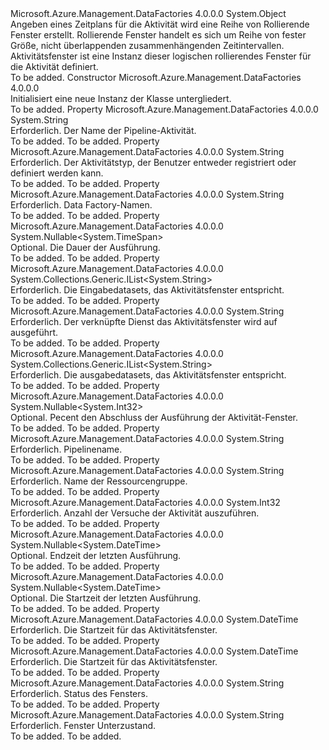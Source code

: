 <Type Name="ActivityWindow" FullName="Microsoft.Azure.Management.DataFactories.Models.ActivityWindow">
  <TypeSignature Language="C#" Value="public class ActivityWindow" />
  <TypeSignature Language="ILAsm" Value=".class public auto ansi beforefieldinit ActivityWindow extends System.Object" />
  <TypeSignature Language="DocId" Value="T:Microsoft.Azure.Management.DataFactories.Models.ActivityWindow" />
  <TypeSignature Language="VB.NET" Value="Public Class ActivityWindow" />
  <TypeSignature Language="F#" Value="type ActivityWindow = class" />
  <AssemblyInfo>
    <AssemblyName>Microsoft.Azure.Management.DataFactories</AssemblyName>
    <AssemblyVersion>4.0.0.0</AssemblyVersion>
  </AssemblyInfo>
  <Base>
    <BaseTypeName>System.Object</BaseTypeName>
  </Base>
  <Interfaces />
  <Docs>
    <summary>
            Angeben eines Zeitplans für die Aktivität wird eine Reihe von Rollierende Fenster erstellt. Rollierende Fenster handelt es sich um Reihe von fester Größe, nicht überlappenden zusammenhängenden Zeitintervallen. Aktivitätsfenster ist eine Instanz dieser logischen rollierendes Fenster für die Aktivität definiert.
            </summary>
    <remarks>To be added.</remarks>
  </Docs>
  <Members>
    <Member MemberName=".ctor">
      <MemberSignature Language="C#" Value="public ActivityWindow ();" />
      <MemberSignature Language="ILAsm" Value=".method public hidebysig specialname rtspecialname instance void .ctor() cil managed" />
      <MemberSignature Language="DocId" Value="M:Microsoft.Azure.Management.DataFactories.Models.ActivityWindow.#ctor" />
      <MemberSignature Language="VB.NET" Value="Public Sub New ()" />
      <MemberType>Constructor</MemberType>
      <AssemblyInfo>
        <AssemblyName>Microsoft.Azure.Management.DataFactories</AssemblyName>
        <AssemblyVersion>4.0.0.0</AssemblyVersion>
      </AssemblyInfo>
      <Parameters />
      <Docs>
        <summary>
            Initialisiert eine neue Instanz der Klasse untergliedert.
            </summary>
        <remarks>To be added.</remarks>
      </Docs>
    </Member>
    <Member MemberName="ActivityName">
      <MemberSignature Language="C#" Value="public string ActivityName { get; set; }" />
      <MemberSignature Language="ILAsm" Value=".property instance string ActivityName" />
      <MemberSignature Language="DocId" Value="P:Microsoft.Azure.Management.DataFactories.Models.ActivityWindow.ActivityName" />
      <MemberSignature Language="VB.NET" Value="Public Property ActivityName As String" />
      <MemberSignature Language="F#" Value="member this.ActivityName : string with get, set" Usage="Microsoft.Azure.Management.DataFactories.Models.ActivityWindow.ActivityName" />
      <MemberType>Property</MemberType>
      <AssemblyInfo>
        <AssemblyName>Microsoft.Azure.Management.DataFactories</AssemblyName>
        <AssemblyVersion>4.0.0.0</AssemblyVersion>
      </AssemblyInfo>
      <ReturnValue>
        <ReturnType>System.String</ReturnType>
      </ReturnValue>
      <Docs>
        <summary>
            Erforderlich. Der Name der Pipeline-Aktivität.
            </summary>
        <value>To be added.</value>
        <remarks>To be added.</remarks>
      </Docs>
    </Member>
    <Member MemberName="ActivityType">
      <MemberSignature Language="C#" Value="public string ActivityType { get; set; }" />
      <MemberSignature Language="ILAsm" Value=".property instance string ActivityType" />
      <MemberSignature Language="DocId" Value="P:Microsoft.Azure.Management.DataFactories.Models.ActivityWindow.ActivityType" />
      <MemberSignature Language="VB.NET" Value="Public Property ActivityType As String" />
      <MemberSignature Language="F#" Value="member this.ActivityType : string with get, set" Usage="Microsoft.Azure.Management.DataFactories.Models.ActivityWindow.ActivityType" />
      <MemberType>Property</MemberType>
      <AssemblyInfo>
        <AssemblyName>Microsoft.Azure.Management.DataFactories</AssemblyName>
        <AssemblyVersion>4.0.0.0</AssemblyVersion>
      </AssemblyInfo>
      <ReturnValue>
        <ReturnType>System.String</ReturnType>
      </ReturnValue>
      <Docs>
        <summary>
            Erforderlich. Der Aktivitätstyp, der Benutzer entweder registriert oder definiert werden kann.
            </summary>
        <value>To be added.</value>
        <remarks>To be added.</remarks>
      </Docs>
    </Member>
    <Member MemberName="DataFactoryName">
      <MemberSignature Language="C#" Value="public string DataFactoryName { get; set; }" />
      <MemberSignature Language="ILAsm" Value=".property instance string DataFactoryName" />
      <MemberSignature Language="DocId" Value="P:Microsoft.Azure.Management.DataFactories.Models.ActivityWindow.DataFactoryName" />
      <MemberSignature Language="VB.NET" Value="Public Property DataFactoryName As String" />
      <MemberSignature Language="F#" Value="member this.DataFactoryName : string with get, set" Usage="Microsoft.Azure.Management.DataFactories.Models.ActivityWindow.DataFactoryName" />
      <MemberType>Property</MemberType>
      <AssemblyInfo>
        <AssemblyName>Microsoft.Azure.Management.DataFactories</AssemblyName>
        <AssemblyVersion>4.0.0.0</AssemblyVersion>
      </AssemblyInfo>
      <ReturnValue>
        <ReturnType>System.String</ReturnType>
      </ReturnValue>
      <Docs>
        <summary>
            Erforderlich. Data Factory-Namen.
            </summary>
        <value>To be added.</value>
        <remarks>To be added.</remarks>
      </Docs>
    </Member>
    <Member MemberName="Duration">
      <MemberSignature Language="C#" Value="public Nullable&lt;TimeSpan&gt; Duration { get; set; }" />
      <MemberSignature Language="ILAsm" Value=".property instance valuetype System.Nullable`1&lt;valuetype System.TimeSpan&gt; Duration" />
      <MemberSignature Language="DocId" Value="P:Microsoft.Azure.Management.DataFactories.Models.ActivityWindow.Duration" />
      <MemberSignature Language="VB.NET" Value="Public Property Duration As Nullable(Of TimeSpan)" />
      <MemberSignature Language="F#" Value="member this.Duration : Nullable&lt;TimeSpan&gt; with get, set" Usage="Microsoft.Azure.Management.DataFactories.Models.ActivityWindow.Duration" />
      <MemberType>Property</MemberType>
      <AssemblyInfo>
        <AssemblyName>Microsoft.Azure.Management.DataFactories</AssemblyName>
        <AssemblyVersion>4.0.0.0</AssemblyVersion>
      </AssemblyInfo>
      <ReturnValue>
        <ReturnType>System.Nullable&lt;System.TimeSpan&gt;</ReturnType>
      </ReturnValue>
      <Docs>
        <summary>
            Optional. Die Dauer der Ausführung.
            </summary>
        <value>To be added.</value>
        <remarks>To be added.</remarks>
      </Docs>
    </Member>
    <Member MemberName="InputDatasets">
      <MemberSignature Language="C#" Value="public System.Collections.Generic.IList&lt;string&gt; InputDatasets { get; set; }" />
      <MemberSignature Language="ILAsm" Value=".property instance class System.Collections.Generic.IList`1&lt;string&gt; InputDatasets" />
      <MemberSignature Language="DocId" Value="P:Microsoft.Azure.Management.DataFactories.Models.ActivityWindow.InputDatasets" />
      <MemberSignature Language="VB.NET" Value="Public Property InputDatasets As IList(Of String)" />
      <MemberSignature Language="F#" Value="member this.InputDatasets : System.Collections.Generic.IList&lt;string&gt; with get, set" Usage="Microsoft.Azure.Management.DataFactories.Models.ActivityWindow.InputDatasets" />
      <MemberType>Property</MemberType>
      <AssemblyInfo>
        <AssemblyName>Microsoft.Azure.Management.DataFactories</AssemblyName>
        <AssemblyVersion>4.0.0.0</AssemblyVersion>
      </AssemblyInfo>
      <ReturnValue>
        <ReturnType>System.Collections.Generic.IList&lt;System.String&gt;</ReturnType>
      </ReturnValue>
      <Docs>
        <summary>
            Erforderlich. Die Eingabedatasets, das Aktivitätsfenster entspricht.
            </summary>
        <value>To be added.</value>
        <remarks>To be added.</remarks>
      </Docs>
    </Member>
    <Member MemberName="LinkedServiceName">
      <MemberSignature Language="C#" Value="public string LinkedServiceName { get; set; }" />
      <MemberSignature Language="ILAsm" Value=".property instance string LinkedServiceName" />
      <MemberSignature Language="DocId" Value="P:Microsoft.Azure.Management.DataFactories.Models.ActivityWindow.LinkedServiceName" />
      <MemberSignature Language="VB.NET" Value="Public Property LinkedServiceName As String" />
      <MemberSignature Language="F#" Value="member this.LinkedServiceName : string with get, set" Usage="Microsoft.Azure.Management.DataFactories.Models.ActivityWindow.LinkedServiceName" />
      <MemberType>Property</MemberType>
      <AssemblyInfo>
        <AssemblyName>Microsoft.Azure.Management.DataFactories</AssemblyName>
        <AssemblyVersion>4.0.0.0</AssemblyVersion>
      </AssemblyInfo>
      <ReturnValue>
        <ReturnType>System.String</ReturnType>
      </ReturnValue>
      <Docs>
        <summary>
            Erforderlich. Der verknüpfte Dienst das Aktivitätsfenster wird auf ausgeführt.
            </summary>
        <value>To be added.</value>
        <remarks>To be added.</remarks>
      </Docs>
    </Member>
    <Member MemberName="OutputDatasets">
      <MemberSignature Language="C#" Value="public System.Collections.Generic.IList&lt;string&gt; OutputDatasets { get; set; }" />
      <MemberSignature Language="ILAsm" Value=".property instance class System.Collections.Generic.IList`1&lt;string&gt; OutputDatasets" />
      <MemberSignature Language="DocId" Value="P:Microsoft.Azure.Management.DataFactories.Models.ActivityWindow.OutputDatasets" />
      <MemberSignature Language="VB.NET" Value="Public Property OutputDatasets As IList(Of String)" />
      <MemberSignature Language="F#" Value="member this.OutputDatasets : System.Collections.Generic.IList&lt;string&gt; with get, set" Usage="Microsoft.Azure.Management.DataFactories.Models.ActivityWindow.OutputDatasets" />
      <MemberType>Property</MemberType>
      <AssemblyInfo>
        <AssemblyName>Microsoft.Azure.Management.DataFactories</AssemblyName>
        <AssemblyVersion>4.0.0.0</AssemblyVersion>
      </AssemblyInfo>
      <ReturnValue>
        <ReturnType>System.Collections.Generic.IList&lt;System.String&gt;</ReturnType>
      </ReturnValue>
      <Docs>
        <summary>
            Erforderlich. Die ausgabedatasets, das Aktivitätsfenster entspricht.
            </summary>
        <value>To be added.</value>
        <remarks>To be added.</remarks>
      </Docs>
    </Member>
    <Member MemberName="PercentComplete">
      <MemberSignature Language="C#" Value="public Nullable&lt;int&gt; PercentComplete { get; set; }" />
      <MemberSignature Language="ILAsm" Value=".property instance valuetype System.Nullable`1&lt;int32&gt; PercentComplete" />
      <MemberSignature Language="DocId" Value="P:Microsoft.Azure.Management.DataFactories.Models.ActivityWindow.PercentComplete" />
      <MemberSignature Language="VB.NET" Value="Public Property PercentComplete As Nullable(Of Integer)" />
      <MemberSignature Language="F#" Value="member this.PercentComplete : Nullable&lt;int&gt; with get, set" Usage="Microsoft.Azure.Management.DataFactories.Models.ActivityWindow.PercentComplete" />
      <MemberType>Property</MemberType>
      <AssemblyInfo>
        <AssemblyName>Microsoft.Azure.Management.DataFactories</AssemblyName>
        <AssemblyVersion>4.0.0.0</AssemblyVersion>
      </AssemblyInfo>
      <ReturnValue>
        <ReturnType>System.Nullable&lt;System.Int32&gt;</ReturnType>
      </ReturnValue>
      <Docs>
        <summary>
            Optional. Pecent den Abschluss der Ausführung der Aktivität-Fenster.
            </summary>
        <value>To be added.</value>
        <remarks>To be added.</remarks>
      </Docs>
    </Member>
    <Member MemberName="PipelineName">
      <MemberSignature Language="C#" Value="public string PipelineName { get; set; }" />
      <MemberSignature Language="ILAsm" Value=".property instance string PipelineName" />
      <MemberSignature Language="DocId" Value="P:Microsoft.Azure.Management.DataFactories.Models.ActivityWindow.PipelineName" />
      <MemberSignature Language="VB.NET" Value="Public Property PipelineName As String" />
      <MemberSignature Language="F#" Value="member this.PipelineName : string with get, set" Usage="Microsoft.Azure.Management.DataFactories.Models.ActivityWindow.PipelineName" />
      <MemberType>Property</MemberType>
      <AssemblyInfo>
        <AssemblyName>Microsoft.Azure.Management.DataFactories</AssemblyName>
        <AssemblyVersion>4.0.0.0</AssemblyVersion>
      </AssemblyInfo>
      <ReturnValue>
        <ReturnType>System.String</ReturnType>
      </ReturnValue>
      <Docs>
        <summary>
            Erforderlich. Pipelinename.
            </summary>
        <value>To be added.</value>
        <remarks>To be added.</remarks>
      </Docs>
    </Member>
    <Member MemberName="ResourceGroupName">
      <MemberSignature Language="C#" Value="public string ResourceGroupName { get; set; }" />
      <MemberSignature Language="ILAsm" Value=".property instance string ResourceGroupName" />
      <MemberSignature Language="DocId" Value="P:Microsoft.Azure.Management.DataFactories.Models.ActivityWindow.ResourceGroupName" />
      <MemberSignature Language="VB.NET" Value="Public Property ResourceGroupName As String" />
      <MemberSignature Language="F#" Value="member this.ResourceGroupName : string with get, set" Usage="Microsoft.Azure.Management.DataFactories.Models.ActivityWindow.ResourceGroupName" />
      <MemberType>Property</MemberType>
      <AssemblyInfo>
        <AssemblyName>Microsoft.Azure.Management.DataFactories</AssemblyName>
        <AssemblyVersion>4.0.0.0</AssemblyVersion>
      </AssemblyInfo>
      <ReturnValue>
        <ReturnType>System.String</ReturnType>
      </ReturnValue>
      <Docs>
        <summary>
            Erforderlich. Name der Ressourcengruppe.
            </summary>
        <value>To be added.</value>
        <remarks>To be added.</remarks>
      </Docs>
    </Member>
    <Member MemberName="RunAttempts">
      <MemberSignature Language="C#" Value="public int RunAttempts { get; set; }" />
      <MemberSignature Language="ILAsm" Value=".property instance int32 RunAttempts" />
      <MemberSignature Language="DocId" Value="P:Microsoft.Azure.Management.DataFactories.Models.ActivityWindow.RunAttempts" />
      <MemberSignature Language="VB.NET" Value="Public Property RunAttempts As Integer" />
      <MemberSignature Language="F#" Value="member this.RunAttempts : int with get, set" Usage="Microsoft.Azure.Management.DataFactories.Models.ActivityWindow.RunAttempts" />
      <MemberType>Property</MemberType>
      <AssemblyInfo>
        <AssemblyName>Microsoft.Azure.Management.DataFactories</AssemblyName>
        <AssemblyVersion>4.0.0.0</AssemblyVersion>
      </AssemblyInfo>
      <ReturnValue>
        <ReturnType>System.Int32</ReturnType>
      </ReturnValue>
      <Docs>
        <summary>
            Erforderlich. Anzahl der Versuche der Aktivität auszuführen.
            </summary>
        <value>To be added.</value>
        <remarks>To be added.</remarks>
      </Docs>
    </Member>
    <Member MemberName="RunEnd">
      <MemberSignature Language="C#" Value="public Nullable&lt;DateTime&gt; RunEnd { get; set; }" />
      <MemberSignature Language="ILAsm" Value=".property instance valuetype System.Nullable`1&lt;valuetype System.DateTime&gt; RunEnd" />
      <MemberSignature Language="DocId" Value="P:Microsoft.Azure.Management.DataFactories.Models.ActivityWindow.RunEnd" />
      <MemberSignature Language="VB.NET" Value="Public Property RunEnd As Nullable(Of DateTime)" />
      <MemberSignature Language="F#" Value="member this.RunEnd : Nullable&lt;DateTime&gt; with get, set" Usage="Microsoft.Azure.Management.DataFactories.Models.ActivityWindow.RunEnd" />
      <MemberType>Property</MemberType>
      <AssemblyInfo>
        <AssemblyName>Microsoft.Azure.Management.DataFactories</AssemblyName>
        <AssemblyVersion>4.0.0.0</AssemblyVersion>
      </AssemblyInfo>
      <ReturnValue>
        <ReturnType>System.Nullable&lt;System.DateTime&gt;</ReturnType>
      </ReturnValue>
      <Docs>
        <summary>
            Optional. Endzeit der letzten Ausführung.
            </summary>
        <value>To be added.</value>
        <remarks>To be added.</remarks>
      </Docs>
    </Member>
    <Member MemberName="RunStart">
      <MemberSignature Language="C#" Value="public Nullable&lt;DateTime&gt; RunStart { get; set; }" />
      <MemberSignature Language="ILAsm" Value=".property instance valuetype System.Nullable`1&lt;valuetype System.DateTime&gt; RunStart" />
      <MemberSignature Language="DocId" Value="P:Microsoft.Azure.Management.DataFactories.Models.ActivityWindow.RunStart" />
      <MemberSignature Language="VB.NET" Value="Public Property RunStart As Nullable(Of DateTime)" />
      <MemberSignature Language="F#" Value="member this.RunStart : Nullable&lt;DateTime&gt; with get, set" Usage="Microsoft.Azure.Management.DataFactories.Models.ActivityWindow.RunStart" />
      <MemberType>Property</MemberType>
      <AssemblyInfo>
        <AssemblyName>Microsoft.Azure.Management.DataFactories</AssemblyName>
        <AssemblyVersion>4.0.0.0</AssemblyVersion>
      </AssemblyInfo>
      <ReturnValue>
        <ReturnType>System.Nullable&lt;System.DateTime&gt;</ReturnType>
      </ReturnValue>
      <Docs>
        <summary>
            Optional. Die Startzeit der letzten Ausführung.
            </summary>
        <value>To be added.</value>
        <remarks>To be added.</remarks>
      </Docs>
    </Member>
    <Member MemberName="WindowEnd">
      <MemberSignature Language="C#" Value="public DateTime WindowEnd { get; set; }" />
      <MemberSignature Language="ILAsm" Value=".property instance valuetype System.DateTime WindowEnd" />
      <MemberSignature Language="DocId" Value="P:Microsoft.Azure.Management.DataFactories.Models.ActivityWindow.WindowEnd" />
      <MemberSignature Language="VB.NET" Value="Public Property WindowEnd As DateTime" />
      <MemberSignature Language="F#" Value="member this.WindowEnd : DateTime with get, set" Usage="Microsoft.Azure.Management.DataFactories.Models.ActivityWindow.WindowEnd" />
      <MemberType>Property</MemberType>
      <AssemblyInfo>
        <AssemblyName>Microsoft.Azure.Management.DataFactories</AssemblyName>
        <AssemblyVersion>4.0.0.0</AssemblyVersion>
      </AssemblyInfo>
      <ReturnValue>
        <ReturnType>System.DateTime</ReturnType>
      </ReturnValue>
      <Docs>
        <summary>
            Erforderlich. Die Startzeit für das Aktivitätsfenster.
            </summary>
        <value>To be added.</value>
        <remarks>To be added.</remarks>
      </Docs>
    </Member>
    <Member MemberName="WindowStart">
      <MemberSignature Language="C#" Value="public DateTime WindowStart { get; set; }" />
      <MemberSignature Language="ILAsm" Value=".property instance valuetype System.DateTime WindowStart" />
      <MemberSignature Language="DocId" Value="P:Microsoft.Azure.Management.DataFactories.Models.ActivityWindow.WindowStart" />
      <MemberSignature Language="VB.NET" Value="Public Property WindowStart As DateTime" />
      <MemberSignature Language="F#" Value="member this.WindowStart : DateTime with get, set" Usage="Microsoft.Azure.Management.DataFactories.Models.ActivityWindow.WindowStart" />
      <MemberType>Property</MemberType>
      <AssemblyInfo>
        <AssemblyName>Microsoft.Azure.Management.DataFactories</AssemblyName>
        <AssemblyVersion>4.0.0.0</AssemblyVersion>
      </AssemblyInfo>
      <ReturnValue>
        <ReturnType>System.DateTime</ReturnType>
      </ReturnValue>
      <Docs>
        <summary>
            Erforderlich. Die Startzeit für das Aktivitätsfenster.
            </summary>
        <value>To be added.</value>
        <remarks>To be added.</remarks>
      </Docs>
    </Member>
    <Member MemberName="WindowState">
      <MemberSignature Language="C#" Value="public string WindowState { get; set; }" />
      <MemberSignature Language="ILAsm" Value=".property instance string WindowState" />
      <MemberSignature Language="DocId" Value="P:Microsoft.Azure.Management.DataFactories.Models.ActivityWindow.WindowState" />
      <MemberSignature Language="VB.NET" Value="Public Property WindowState As String" />
      <MemberSignature Language="F#" Value="member this.WindowState : string with get, set" Usage="Microsoft.Azure.Management.DataFactories.Models.ActivityWindow.WindowState" />
      <MemberType>Property</MemberType>
      <AssemblyInfo>
        <AssemblyName>Microsoft.Azure.Management.DataFactories</AssemblyName>
        <AssemblyVersion>4.0.0.0</AssemblyVersion>
      </AssemblyInfo>
      <ReturnValue>
        <ReturnType>System.String</ReturnType>
      </ReturnValue>
      <Docs>
        <summary>
            Erforderlich. Status des Fensters.
            </summary>
        <value>To be added.</value>
        <remarks>To be added.</remarks>
      </Docs>
    </Member>
    <Member MemberName="WindowSubstate">
      <MemberSignature Language="C#" Value="public string WindowSubstate { get; set; }" />
      <MemberSignature Language="ILAsm" Value=".property instance string WindowSubstate" />
      <MemberSignature Language="DocId" Value="P:Microsoft.Azure.Management.DataFactories.Models.ActivityWindow.WindowSubstate" />
      <MemberSignature Language="VB.NET" Value="Public Property WindowSubstate As String" />
      <MemberSignature Language="F#" Value="member this.WindowSubstate : string with get, set" Usage="Microsoft.Azure.Management.DataFactories.Models.ActivityWindow.WindowSubstate" />
      <MemberType>Property</MemberType>
      <AssemblyInfo>
        <AssemblyName>Microsoft.Azure.Management.DataFactories</AssemblyName>
        <AssemblyVersion>4.0.0.0</AssemblyVersion>
      </AssemblyInfo>
      <ReturnValue>
        <ReturnType>System.String</ReturnType>
      </ReturnValue>
      <Docs>
        <summary>
            Erforderlich. Fenster Unterzustand.
            </summary>
        <value>To be added.</value>
        <remarks>To be added.</remarks>
      </Docs>
    </Member>
  </Members>
</Type>